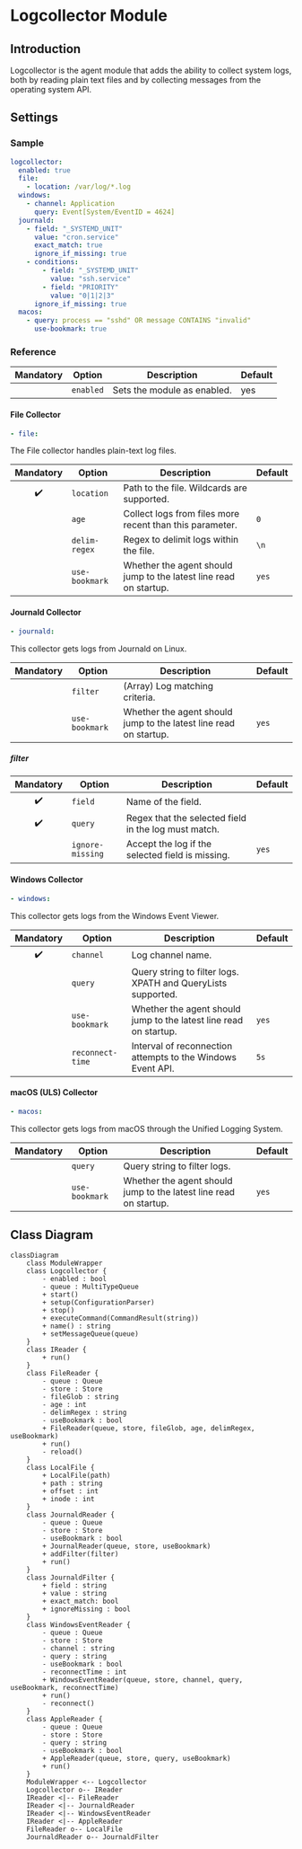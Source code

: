 # Logcollector Module

## Introduction

Logcollector is the agent module that adds the ability to collect system logs,
both by reading plain text files and by collecting messages from the operating
system API.

## Settings

### Sample

```yaml
logcollector:
  enabled: true
  file:
    - location: /var/log/*.log
  windows:
    - channel: Application
      query: Event[System/EventID = 4624]
  journald:
    - field: "_SYSTEMD_UNIT"
      value: "cron.service"
      exact_match: true
      ignore_if_missing: true
    - conditions:
        - field: "_SYSTEMD_UNIT"
          value: "ssh.service"
        - field: "PRIORITY"
          value: "0|1|2|3"
      ignore_if_missing: true
  macos:
    - query: process == "sshd" OR message CONTAINS "invalid"
      use-bookmark: true
```

### Reference

|Mandatory|Option|Description|Default|
|:-:|--|--|--|
||`enabled`|Sets the module as enabled.|yes|

#### File Collector

```yaml
- file:
```

The File collector handles plain-text log files.

|Mandatory|Option|Description|Default|
|:-:|--|--|--|
|✔️|`location`|Path to the file. Wildcards are supported.||
||`age`|Collect logs from files more recent than this parameter.|`0`|
||`delim-regex`|Regex to delimit logs within the file.|`\n`|
||`use-bookmark`|Whether the agent should jump to the latest line read on startup.|`yes`|

#### Journald Collector

```yaml
- journald:
```

This collector gets logs from Journald on Linux.

|Mandatory|Option|Description|Default|
|:-:|--|--|--|
||`filter`|(Array) Log matching criteria.||
||`use-bookmark`|Whether the agent should jump to the latest line read on startup.|`yes`|

##### filter

|Mandatory|Option|Description|Default|
|:-:|--|--|--|
|✔️|`field`|Name of the field.||
|✔️|`query`|Regex that the selected field in the log must match.||
||`ignore-missing`|Accept the log if the selected field is missing.|`yes`|

#### Windows Collector

```yaml
- windows:
```

This collector gets logs from the Windows Event Viewer.

|Mandatory|Option|Description|Default|
|:-:|--|--|--|
|✔️|`channel`|Log channel name.||
||`query`|Query string to filter logs. XPATH and QueryLists supported.|
||`use-bookmark`|Whether the agent should jump to the latest line read on startup.|`yes`|
||`reconnect-time`|Interval of reconnection attempts to the Windows Event API.|`5s`|

#### macOS (ULS) Collector

```yaml
- macos:
```

This collector gets logs from macOS through the Unified Logging System.

|Mandatory|Option|Description|Default|
|:-:|--|--|--|
||`query`|Query string to filter logs.|
||`use-bookmark`|Whether the agent should jump to the latest line read on startup.|`yes`|

## Class Diagram

```mermaid
classDiagram
    class ModuleWrapper
    class Logcollector {
        - enabled : bool
        - queue : MultiTypeQueue
        + start()
        + setup(ConfigurationParser)
        + stop()
        + executeCommand(CommandResult(string))
        + name() : string
        + setMessageQueue(queue)
    }
    class IReader {
        + run()
    }
    class FileReader {
        - queue : Queue
        - store : Store
        - fileGlob : string
        - age : int
        - delimRegex : string
        - useBookmark : bool
        + FileReader(queue, store, fileGlob, age, delimRegex, useBookmark)
        + run()
        - reload()
    }
    class LocalFile {
        + LocalFile(path)
        + path : string
        + offset : int
        + inode : int
    }
    class JournaldReader {
        - queue : Queue
        - store : Store
        - useBookmark : bool
        + JournalReader(queue, store, useBookmark)
        + addFilter(filter)
        + run()
    }
    class JournaldFilter {
        + field : string
        + value : string
        + exact_match: bool
        + ignoreMissing : bool
    }
    class WindowsEventReader {
        - queue : Queue
        - store : Store
        - channel : string
        - query : string
        - useBookmark : bool
        - reconnectTime : int
        + WindowsEventReader(queue, store, channel, query, useBookmark, reconnectTime)
        + run()
        - reconnect()
    }
    class AppleReader {
        - queue : Queue
        - store : Store
        - query : string
        - useBookmark : bool
        + AppleReader(queue, store, query, useBookmark)
        + run()
    }
    ModuleWrapper <-- Logcollector
    Logcollector o-- IReader
    IReader <|-- FileReader
    IReader <|-- JournaldReader
    IReader <|-- WindowsEventReader
    IReader <|-- AppleReader
    FileReader o-- LocalFile
    JournaldReader o-- JournaldFilter
```
